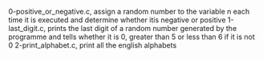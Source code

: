 0-positive_or_negative.c, assign a random number to the variable n each time it is executed and determine whether itis negative or positive
1-last_digit.c, prints the last digit of a random number generated by the programme and tells whether it is 0, greater than 5 or less than 6 if it is not 0
2-print_alphabet.c, print all the english alphabets
